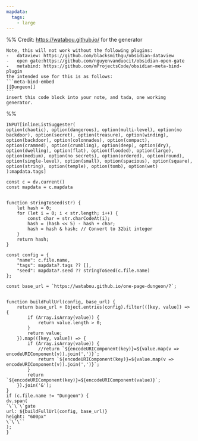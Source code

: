```yaml
---
mapdata:
  tags:
    - large
---
```

%% 
    Credit: https://watabou.github.io/
    for the generator

    Note, this will not work without the following plugins:
    -   dataview: https://github.com/blacksmithgu/obsidian-dataview
    -   open gate:https://github.com/nguyenvanduocit/obsidian-open-gate
    -   metabind: https://github.com/mProjectsCode/obsidian-meta-bind-plugin
    the intended use for this is as follows:
    ```meta-bind-embed
    [[Dungeon]]
    ```
    insert this code block into your note, and tada, one working generator.
%%

```meta-bind
INPUT[inlineListSuggester(
option(chaotic), option(dangerous), option(multi-level), option(no backdoor), option(secret), option(treasure), option(winding), option(backdoor), option(colonnades), option(compact), option(crammed), option(crumbling), option(deep), option(dry), option(dwelling), option(flat), option(flooded), option(large), option(medium), option(no secrets), option(ordered), option(round), option(single-level), option(small), option(spacious), option(square), option(string), option(temple), option(tomb), option(wet)
):mapdata.tags]
```


```dataviewjs
const c = dv.current()
const mapdata = c.mapdata


function stringToSeed(str) {
    let hash = 0;
    for (let i = 0; i < str.length; i++) {
        const char = str.charCodeAt(i);
        hash = (hash << 5) - hash + char;
        hash = hash & hash; // Convert to 32bit integer
    }
    return hash;
}

const config = {
	"name": c.file.name,
	"tags": mapdata?.tags ?? [],
	"seed": mapdata?.seed ?? stringToSeed(c.file.name)
};

const base_url = `https://watabou.github.io/one-page-dungeon/?`;


function buildFullUrl(config, base_url) {
    return base_url + Object.entries(config).filter(([key, value]) => {
        if (Array.isArray(value)) {
            return value.length > 0;
        }
        return value;
    }).map(([key, value]) => {
        if (Array.isArray(value)) {
            //return `${encodeURIComponent(key)}=${value.map(v => encodeURIComponent(v)).join(',')}`;
            return `${encodeURIComponent(key)}=${value.map(v => encodeURIComponent(v)).join(',')}`;
        }
        return `${encodeURIComponent(key)}=${encodeURIComponent(value)}`;
    }).join('&');
}
if (c.file.name != "Dungeon") {
dv.span(
`\`\`\`gate
url: ${buildFullUrl(config, base_url)}
height: "600px"
\`\`\``
);
}
```